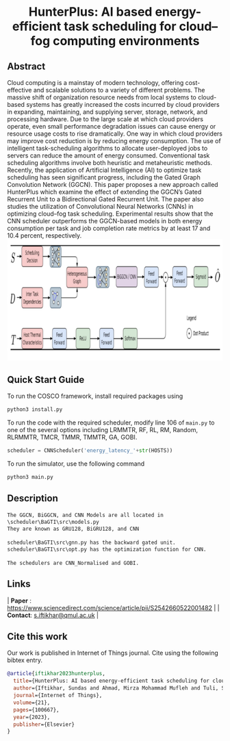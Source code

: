 <h1 align="center">HunterPlus: AI based energy-efficient task scheduling for cloud–fog computing environments</h1>

## Abstract
Cloud computing is a mainstay of modern technology, offering cost-effective and scalable solutions to a variety of different problems. The massive shift of organization resource needs from local systems to cloud-based systems has greatly increased the costs incurred by cloud providers in expanding, maintaining, and supplying server, storage, network, and processing hardware. Due to the large scale at which cloud providers operate, even small performance degradation issues can cause energy or resource usage costs to rise dramatically. One way in which cloud providers may improve cost reduction is by reducing energy consumption. The use of intelligent task-scheduling algorithms to allocate user-deployed jobs to servers can reduce the amount of energy consumed. Conventional task scheduling algorithms involve both heuristic and metaheuristic methods. Recently, the application of Artificial Intelligence (AI) to optimize task scheduling has seen significant progress, including the Gated Graph Convolution Network (GGCN). This paper proposes a new approach called HunterPlus which examine the effect of extending the GGCN’s Gated Recurrent Unit to a Bidirectional Gated Recurrent Unit. The paper also studies the utilization of Convolutional Neural Networks (CNNs) in optimizing cloud–fog task scheduling. Experimental results show that the CNN scheduler outperforms the GGCN-based models in both energy consumption per task and job completion rate metrics by at least 17 and 10.4 percent, respectively.
![A test image](model.jpg)

## Quick Start Guide
To run the COSCO framework, install required packages using
```bash
python3 install.py
```
To run the code with the required scheduler, modify line 106 of `main.py` to one of the several options including LRMMTR, RF, RL, RM, Random, RLRMMTR, TMCR, TMMR, TMMTR, GA, GOBI.
```python
scheduler = CNNScheduler('energy_latency_'+str(HOSTS))
```

To run the simulator, use the following command
```bash
python3 main.py
```

## Description

```
The GGCN, BiGGCN, and CNN Models are all located in \scheduler\BaGTI\src\models.py
They are known as GRU128, BiGRU128, and CNN

scheduler\BaGTI\src\gnn.py has the backward gated unit.
scheduler\BaGTI\src\opt.py has the optimization function for CNN.

The schedulers are CNN_Normalised and GOBI.
```

## Links

| **Paper** : https://www.sciencedirect.com/science/article/pii/S2542660522001482 |
| **Contact**: s.iftikhar@qmul.ac.uk |

## Cite this work
Our work is published in Internet of Things journal. Cite using the following bibtex entry.
```bibtex
@article{iftikhar2023hunterplus,
  title={HunterPlus: AI based energy-efficient task scheduling for cloud--fog computing environments},
  author={Iftikhar, Sundas and Ahmad, Mirza Mohammad Mufleh and Tuli, Shreshth and Chowdhury, Deepraj and Xu, Minxian and Gill, Sukhpal Singh and Uhlig, Steve},
  journal={Internet of Things},
  volume={21},
  pages={100667},
  year={2023},
  publisher={Elsevier}
}
```
